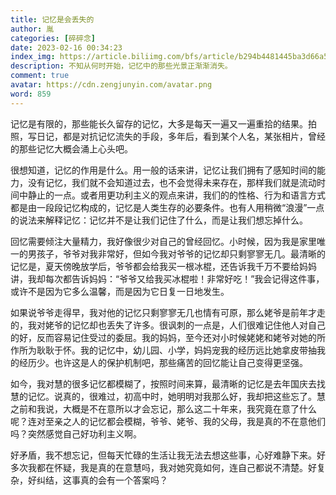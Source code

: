 ```yaml
---
title: 记忆是会丢失的
author: 胤
categories: [碎碎念]
date: 2023-02-16 00:34:23
index_img: https://article.biliimg.com/bfs/article/b294b4481445ba3d66a57f8002918085c35b7a9a.jpg@500w.webp
description: 不知从何时开始，记忆中的那些光景正渐渐消失。
comment: true
avatar: https://cdn.zengjunyin.com/avatar.png
word: 859
---
```


记忆是有限的，那些能长久留存的记忆，大多是每天一遍又一遍重拾的结果。拍照，写日记，都是对抗记忆流失的手段，多年后，看到某个人名，某张相片，曾经的那些记忆大概会涌上心头吧。

很想知道，记忆的作用是什么。用一般的话来讲，记忆让我们拥有了感知时间的能力，没有记忆，我们就不会知道过去，也不会觉得未来存在，那样我们就是流动时间中静止的一点。或者用更功利主义的观点来讲，我们的的性格、行为和语言方式都是由一段段记忆构成的，记忆是人类生存的必要条件。也有人用稍微“浪漫”一点的说法来解释记忆：记忆并不是让我们记住了什么，而是让我们想忘掉什么。

回忆需要倾注大量精力，我好像很少对自己的曾经回忆。小时候，因为我是家里唯一的男孩子，爷爷对我非常好，但如今我对爷爷的记忆却只剩寥寥无几。最清晰的记忆是，夏天傍晚放学后，爷爷都会给我买一根冰棍，还告诉我千万不要给妈妈讲，我却每次都告诉妈妈：“爷爷又给我买冰棍啦！非常好吃！”我会记得这件事，或许不是因为它多么温馨，而是因为它日复一日地发生。

如果说爷爷走得早，我对他的记忆只剩寥寥无几也情有可原，那么姥爷是前年才走的，我对姥爷的记忆却也丢失了许多。很讽刺的一点是，人们很难记住他人对自己的好，反而容易记住受过的委屈。我的妈妈，至今还对小时候姥姥和姥爷对她的所作所为耿耿于怀。我的记忆中，幼儿园、小学，妈妈宠我的经历远比她拿皮带抽我的经历少。也许这是人的保护机制吧，那些痛苦的回忆能让自己变得更坚强。

如今，我对慧的很多记忆都模糊了，按照时间来算，最清晰的记忆是去年国庆去找慧的记忆。说真的，很难过，初高中时，她明明对我那么好，我却把这些忘了。慧之前和我说，大概是不在意所以才会忘记，那么这二十年来，我究竟在意了什么呢？连对至亲之人的记忆都会模糊，爷爷、姥爷、我的父母，我是真的不在意他们吗？突然感觉自己好功利主义啊。

好矛盾，我不想忘记，但每天忙碌的生活让我无法去想这些事，心好难静下来。好多次我都在怀疑，我是真的在意慧吗，我对她究竟如何，连自己都说不清楚。好复杂，好纠结，这事真的会有一个答案吗？